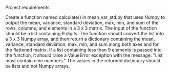 Project requirements:

Create a function named calculate() in mean_var_std.py that uses Numpy to output the mean, variance, standard deviation, max, min, and sum of the rows, columns, and elements in a 3 x 3 matrix.
The input of the function should be a list containing 9 digits. The function should convert the list into a 3 x 3 Numpy array, and then return a dictionary containing the mean, variance, standard deviation, max, min, and sum along both axes and for the flattened matrix.
If a list containing less than 9 elements is passed into the function, it should raise a ValueError exception with the message: "List must contain nine numbers." The values in the returned dictionary should be lists and not Numpy arrays.
